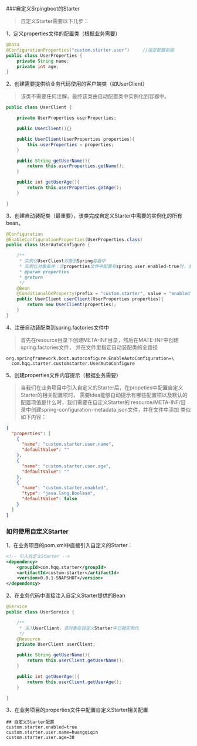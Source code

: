 ###自定义Srpingboot的Starter
> 自定义Starter需要以下几步：

1、定义properties文件的配置类（根据业务需要）

```java
@Data
@ConfigurationProperties("custom.starter.user")     //指定配置前缀
public class UserProperties {
    private String name;
    private int age;
}
```

2、创建需要提供给业务代码使用的客户端类（如UserClient）
> 该类不需要任何注解，最终该类由自动配置类中实例化到容器中。
```java
public class UserClient {

    private UserProperties userProperties;

    public UserClient(){}

    public UserClient(UserProperties properties){
        this.userProperties = properties;
    }

    public String getUserName(){
        return this.userProperties.getName();
    }

    public int getUserAge(){
        return this.userProperties.getAge();
    }

}
```

3、创建自动装配类（最重要），该类完成自定义Starter中需要的实例化的所有bean。
```java
@Configuration
@EnableConfigurationProperties(UserProperties.class)
public class UserAutoConfigure {

    /**
     * 实例化UserClient对象到Spring容器中
     * 实例化对象条件：当properties文件中配置有spring.user.enabled=true时，才会实例化
     * @param properties
     * @return
     */
    @Bean
    @ConditionalOnProperty(prefix = "custom.starter", value = "enabled", havingValue = "true")
    public UserClient userClient(UserProperties properties){
        return new UserClient(properties);
    }
}
```

4、注册自动装配类到spring.factories文件中
> 首先在resource目录下创建META-INF目录，然后在MATE-INF中创建spring.factories文件，
> 并在文件里指定自动装配类的全路径

```properties
org.springframework.boot.autoconfigure.EnableAutoConfiguration=\
  com.hqq.starter.customstarter.UserAutoConfigure
```

5、创建properties文件内容提示（根据业务需要）
>当我们在业务项目中引入自定义的Starter后，在propeties中配置自定义Starter的相关配置项时，
>需要idea能够自动提示有哪些配置项以及默认的配置项值是什么时，我们需要在自定义Starter的
>resource/META-INF/目录中创建spring-configuration-metadata.json文件，并在文件中添加
>类似如下内容：

```json
{
  "properties": [
    {
      "name": "custom.starter.user.name",
      "defaultValue": ""
    },
    {
      "name": "custom.starter.user.age",
      "defaultValue": ""
    },
    {
      "name": "custom.starter.enabled",
      "type": "java.lang.Boolean",
      "defaultValue": false
    }
  ]
}
```

### 如何使用自定义Starter

1、在业务项目的pom.xml中直接引入自定义的Starter：
```xml
<!-- 引入自定义Starter -->
<dependency>
    <groupId>com.hqq.starter</groupId>
    <artifactId>custom-starter</artifactId>
    <version>0.0.1-SNAPSHOT</version>
</dependency>
```
2、在业务代码中直接注入自定义Starter提供的Bean
```java
@Service
public class UserService {

    /**
     * 注入UserClient，该对象在自定义Starter中已被实例化
     */
    @Resource
    private UserClient userClient;

    public String getUserName(){
        return this.userClient.getUserName();
    }

    public int getUserAge(){
        return this.userClient.getUserAge();
    }

}
```

3、在业务项目的properties文件中配置自定义Starter相关配置
```properties
## 自定义Starter配置
custom.starter.enabled=true
custom.starter.user.name=huangqiqin
custom.starter.user.age=30
```
